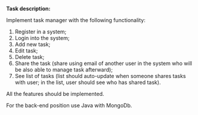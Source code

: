 **Task description:**

Implement task manager with the following functionality:

1. Register in a system;
2. Login into the system;
3. Add new task;
4. Edit task;
5. Delete task;
6. Share the task (share using email of another user in the system who will be also able to manage task afterward);
7. See list of tasks (list should auto-update when someone shares tasks with user; in the list, user should see who has shared task).

All the features should be implemented.

For the back-end position use Java with MongoDb.
